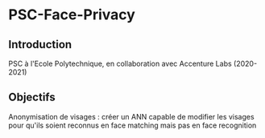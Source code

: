 # PSC-Face-Privacy

## Introduction
PSC à l'Ecole Polytechnique, en collaboration avec Accenture Labs (2020-2021)

## Objectifs 
Anonymisation de visages : créer un ANN capable de modifier les visages pour qu'ils soient reconnus en face matching mais pas en face recognition
